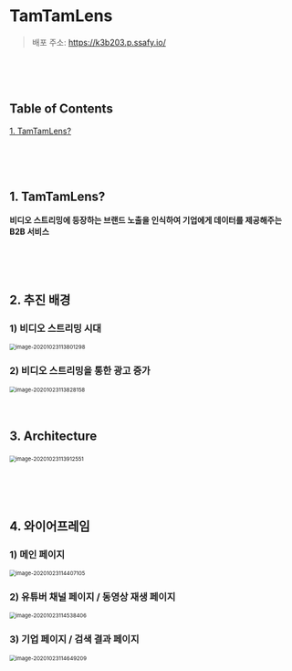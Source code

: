 # TamTamLens

> 배포 주소: https://k3b203.p.ssafy.io/

<br/>

<br/>

<br/>

Table of Contents
-----------------

[1. TamTamLens?](#1-TamTamLens)

<br/>

<br/>

<br/>

## 1. TamTamLens?

**비디오 스트리밍에 등장하는 브랜드 노출을 인식하여 기업에게 데이터를 제공해주는 B2B 서비스** 



<br/>

<br/>

<br/>



## 2. 추진 배경

### 1) 비디오 스트리밍 시대

<img src="README.assets/image-20201023113801298.png" alt="image-20201023113801298" style="zoom: 67%;" />

<br/>

### 2) 비디오 스트리밍을 통한 광고 증가

<img src="README.assets/image-20201023113828158.png" alt="image-20201023113828158" style="zoom:67%;" />

<br/>

<br/>

<br/>

## 3. Architecture 

​	                  <img src="README.assets/image-20201023113912551.png" alt="image-20201023113912551" style="zoom:67%;" />

<br/>

<br/>

<br/>

## 4. 와이어프레임

### 1) 메인 페이지

<img src="README.assets/image-20201023114407105.png" alt="image-20201023114407105" style="zoom:67%;" />

### 2) 유튜버 채널 페이지 / 동영상 재생 페이지

<img src="README.assets/image-20201023114538406.png" alt="image-20201023114538406" style="zoom:67%;" />



### 3) 기업 페이지 / 검색 결과 페이지

<img src="README.assets/image-20201023114649209.png" alt="image-20201023114649209" style="zoom:67%;" />

<br/>

<br/>

<br/>